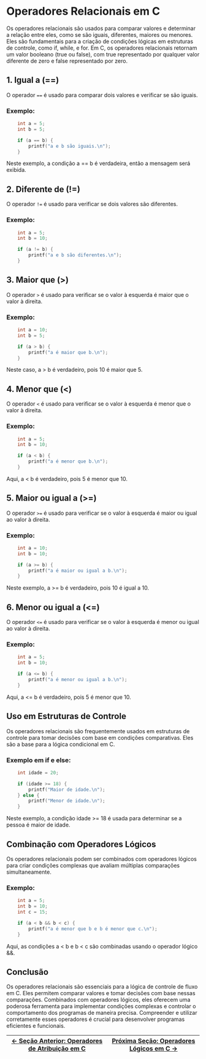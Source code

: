 # Operadores Relacionais em C

Os operadores relacionais são usados para comparar valores e determinar a relação entre eles, como se são iguais, diferentes, maiores ou menores. Eles são fundamentais para a criação de condições lógicas em estruturas de controle, como if, while, e for. Em C, os operadores relacionais retornam um valor booleano (true ou false), com true representado por qualquer valor diferente de zero e false representado por zero.

## 1. Igual a (==)

O operador `==` é usado para comparar dois valores e verificar se são iguais.

### Exemplo:

```c
    int a = 5;
    int b = 5;

    if (a == b) {
        printf("a e b são iguais.\n");
    }
```

Neste exemplo, a condição a == b é verdadeira, então a mensagem será exibida.

## 2. Diferente de (!=)

O operador `!=` é usado para verificar se dois valores são diferentes.

### Exemplo:

```c
    int a = 5;
    int b = 10;

    if (a != b) {
        printf("a e b são diferentes.\n");
    }
```

## 3. Maior que (>)

O operador `>` é usado para verificar se o valor à esquerda é maior que o valor à direita.

### Exemplo:

```c
    int a = 10;
    int b = 5;

    if (a > b) {
        printf("a é maior que b.\n");
    }
```

Neste caso, a > b é verdadeiro, pois 10 é maior que 5.

## 4. Menor que (<)

O operador `<` é usado para verificar se o valor à esquerda é menor que o valor à direita.

### Exemplo:

```c
    int a = 5;
    int b = 10;

    if (a < b) {
        printf("a é menor que b.\n");
    }
```

Aqui, a < b é verdadeiro, pois 5 é menor que 10.

## 5. Maior ou igual a (>=)

O operador `>=` é usado para verificar se o valor à esquerda é maior ou igual ao valor à direita.

### Exemplo:

```c
    int a = 10;
    int b = 10;

    if (a >= b) {
        printf("a é maior ou igual a b.\n");
    }
```

Neste exemplo, a >= b é verdadeiro, pois 10 é igual a 10.

## 6. Menor ou igual a (<=)

O operador `<=` é usado para verificar se o valor à esquerda é menor ou igual ao valor à direita.

### Exemplo:

```c
    int a = 5;
    int b = 10;

    if (a <= b) {
        printf("a é menor ou igual a b.\n");
    }
```

Aqui, a <= b é verdadeiro, pois 5 é menor que 10.

## Uso em Estruturas de Controle

Os operadores relacionais são frequentemente usados em estruturas de controle para tomar decisões com base em condições comparativas. Eles são a base para a lógica condicional em C.

### Exemplo em if e else:

```c
    int idade = 20;

    if (idade >= 18) {
        printf("Maior de idade.\n");
    } else {
        printf("Menor de idade.\n");
    }
```

Neste exemplo, a condição idade >= 18 é usada para determinar se a pessoa é maior de idade.

## Combinação com Operadores Lógicos

Os operadores relacionais podem ser combinados com operadores lógicos para criar condições complexas que avaliam múltiplas comparações simultaneamente.

### Exemplo:

```c
    int a = 5;
    int b = 10;
    int c = 15;

    if (a < b && b < c) {
        printf("a é menor que b e b é menor que c.\n");
    }
```

Aqui, as condições a < b e b < c são combinadas usando o operador lógico &&.

## Conclusão

Os operadores relacionais são essenciais para a lógica de controle de fluxo em C. Eles permitem comparar valores e tomar decisões com base nessas comparações. Combinados com operadores lógicos, eles oferecem uma poderosa ferramenta para implementar condições complexas e controlar o comportamento dos programas de maneira precisa. Compreender e utilizar corretamente esses operadores é crucial para desenvolver programas eficientes e funcionais.

| [← Seção Anterior: Operadores de Atribuição em C](https://github.com/ArturColen/Pre-AEDS1-Workshop/blob/main/materiais/03-processamento-de-dados/03.02-operadores-de-atribuicao.md) | [Próxima Seção: Operadores Lógicos em C →](https://github.com/ArturColen/Pre-AEDS1-Workshop/blob/main/materiais/03-processamento-de-dados/03.04-operadores-logicos.md) |
| ----------------------------------------------------------------------------------------------------------------------------------------------------------------------------------- | ---------------------------------------------------------------------------------------------------------------------------------------------------------------------- |
